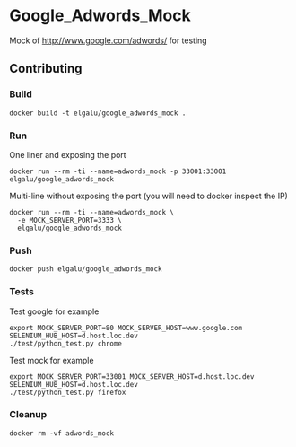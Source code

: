 # Google_Adwords_Mock
Mock of http://www.google.com/adwords/ for testing

## Contributing

### Build

    docker build -t elgalu/google_adwords_mock .

### Run
One liner and exposing the port

    docker run --rm -ti --name=adwords_mock -p 33001:33001 elgalu/google_adwords_mock

Multi-line without exposing the port (you will need to docker inspect the IP)

    docker run --rm -ti --name=adwords_mock \
      -e MOCK_SERVER_PORT=3333 \
      elgalu/google_adwords_mock

### Push

    docker push elgalu/google_adwords_mock

### Tests
Test google for example

    export MOCK_SERVER_PORT=80 MOCK_SERVER_HOST=www.google.com SELENIUM_HUB_HOST=d.host.loc.dev
    ./test/python_test.py chrome

Test mock for example

    export MOCK_SERVER_PORT=33001 MOCK_SERVER_HOST=d.host.loc.dev SELENIUM_HUB_HOST=d.host.loc.dev
    ./test/python_test.py firefox

### Cleanup

    docker rm -vf adwords_mock
